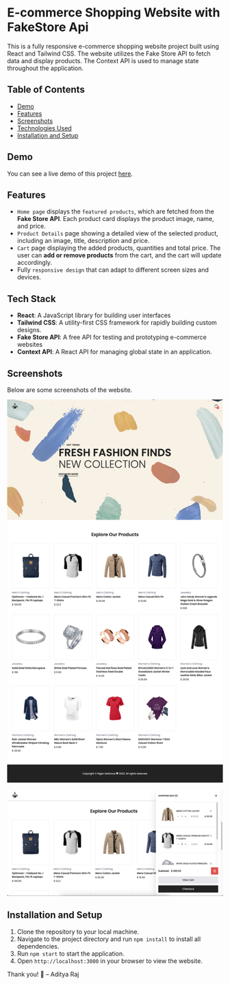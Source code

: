 # E-commerce Shopping Website with FakeStore Api

This is a fully responsive e-commerce shopping website project built using React and Tailwind CSS. The website utilizes the Fake Store API to fetch data and display products. The Context API is used to manage state throughout the application.

## Table of Contents

- [Demo](#demo)
- [Features](#features)
- [Screenshots](#screenshots)
- [Technologies Used](#technologies-used)
- [Installation and Setup](#installation-and-setup)

## Demo

You can see a live demo of this project [here](https://ecommerce-shop-react-app.vercel.app/).

## Features

- `Home page` displays the `featured products`, which are fetched from the **Fake Store API**. Each product card displays the product image, name, and price.
- `Product Details` page showing a detailed view of the selected product, including an image, title, description and price.
- `Cart` page displaying the added products, quantities and total price. The user can **add or remove products** from the cart, and the cart will update accordingly.
- Fully `responsive design` that can adapt to different screen sizes and devices.

## Tech Stack

- **React**: A JavaScript library for building user interfaces
- **Tailwind CSS**: A utility-first CSS framework for rapidly building custom designs.
- **Fake Store API**: A free API for testing and prototyping e-commerce websites
- **Context API**: A React API for managing global state in an application.

## Screenshots

Below are some screenshots of the website.

![Home Page](/src/img/home-page.png)

![Cart/Sidebar](/src/img/cart.png)

## Installation and Setup

1. Clone the repository to your local machine.
2. Navigate to the project directory and run `npm install` to install all dependencies.
3. Run `npm start` to start the application.
4. Open `http://localhost:3000` in your browser to view the website.


Thank you! 🤍
– Aditya Raj